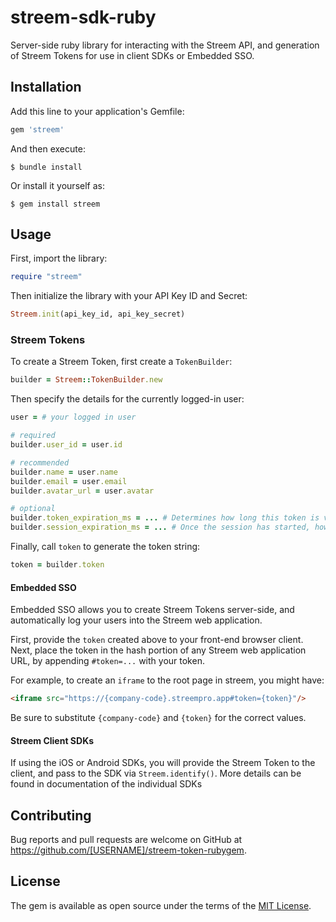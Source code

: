 # streem-sdk-ruby

Server-side ruby library for interacting with the Streem API, and generation of Streem Tokens for use in client SDKs or Embedded SSO.

## Installation

Add this line to your application's Gemfile:

```ruby
gem 'streem'
```

And then execute:

    $ bundle install

Or install it yourself as:

    $ gem install streem

## Usage

First, import the library:

```ruby
require "streem"
```

Then initialize the library with your API Key ID and Secret:

```ruby
Streem.init(api_key_id, api_key_secret)
```

### Streem Tokens

To create a Streem Token, first create a `TokenBuilder`:

```ruby
builder = Streem::TokenBuilder.new
```

Then specify the details for the currently logged-in user:
```ruby
user = # your logged in user

# required
builder.user_id = user.id

# recommended
builder.name = user.name
builder.email = user.email
builder.avatar_url = user.avatar

# optional
builder.token_expiration_ms = ... # Determines how long this token is valid for starting a session (default 5 minutes)
builder.session_expiration_ms = ... # Once the session has started, how long can the user remain logged in (default 4 hours)
```

Finally, call `token` to generate the token string:
```ruby
token = builder.token
```

#### Embedded SSO

Embedded SSO allows you to create Streem Tokens server-side, and automatically log your users into the Streem web application.

First, provide the `token` created above to your front-end browser client.  Next, place the token in the hash portion of any Streem web application URL,
by appending `#token=...` with your token.

For example, to create an `iframe` to the root page in streem, you might have:

```html
<iframe src="https://{company-code}.streempro.app#token={token}"/>
```

Be sure to substitute `{company-code}` and `{token}` for the correct values.

#### Streem Client SDKs

If using the iOS or Android SDKs, you will provide the Streem Token to the client, and pass to the SDK via `Streem.identify()`.  More
details can be found in documentation of the individual SDKs

## Contributing

Bug reports and pull requests are welcome on GitHub at https://github.com/[USERNAME]/streem-token-rubygem.

## License

The gem is available as open source under the terms of the [MIT License](https://opensource.org/licenses/MIT).
